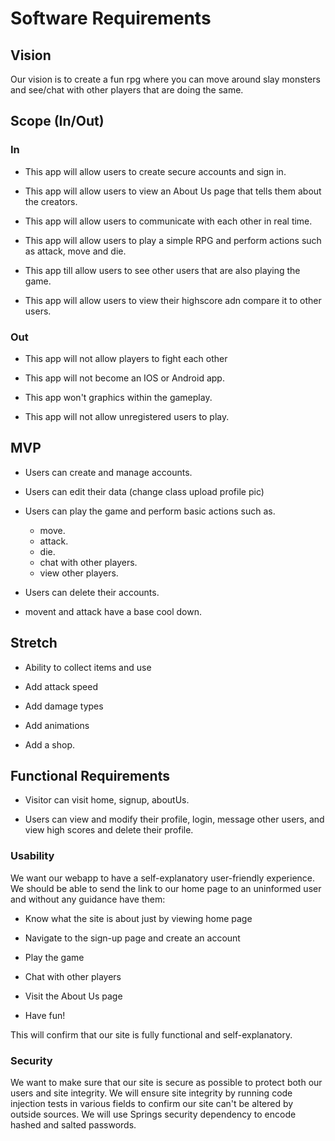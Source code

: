 # Software Requirements

## Vision

Our vision is to create a fun rpg where you can move around slay monsters and see/chat with other players that are doing the same.

## Scope (In/Out)

### In

- This app will allow users to create secure accounts and sign in.

- This app will allow users to view an About Us page that tells them about the creators.

- This app will allow users to communicate with each other in real time.

- This app will allow users to play a simple RPG and perform actions such as attack, move and die.

- This app till allow users to see other users that are also playing the game.

- This app will allow users to view their highscore adn compare it to other users.

### Out

- This app will not allow players to fight each other

- This app will not become an IOS or Android app.

- This app won't graphics within the gameplay.

- This app will not allow unregistered users to play.

## MVP

- Users can create and manage accounts.

- Users can edit their data (change class upload profile pic)

- Users can play the game and perform basic actions such as.
    - move.
    - attack.
    - die.
    - chat with other players.
    - view other players.
    
- Users can delete their accounts.

- movent and attack have a base cool down.

## Stretch

- Ability to collect items and use

- Add attack speed

- Add damage types

- Add animations

- Add a shop.

## Functional Requirements

- Visitor can visit home, signup, aboutUs. 

- Users can  view and modify their profile, login, message other users, and view high scores and delete their profile.

### Usability

We want our webapp to have a self-explanatory user-friendly experience. We should be able to send the link to our home page to an uninformed user and without any guidance have them:

- Know what the site is about just by viewing home page

- Navigate to the sign-up page and create an account

- Play the game

- Chat with other players

- Visit the About Us page

- Have fun!

This will confirm that our site is fully functional and self-explanatory.

### Security

We want to make sure that our site is secure as possible to protect both our users and site integrity. We will ensure site integrity by running code injection tests in various fields to confirm our site can't be altered by outside sources. We will use Springs security dependency to encode hashed and salted passwords.